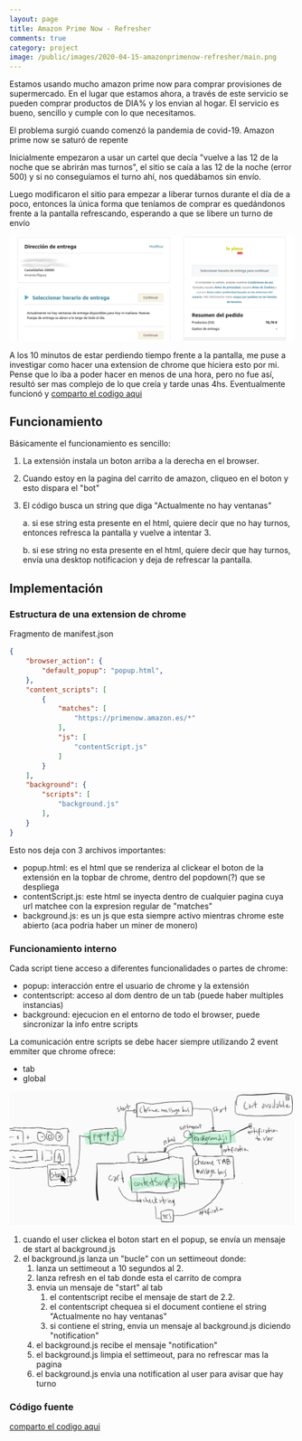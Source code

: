 ```yaml
---
layout: page
title: Amazon Prime Now - Refresher
comments: true
category: project
image: /public/images/2020-04-15-amazonprimenow-refresher/main.png
---
```


Estamos usando mucho amazon prime now para comprar provisiones de supermercado. En el lugar que estamos ahora, a través de este servicio se pueden comprar productos de DIA% y los envian al hogar. El servicio es bueno, sencillo y cumple con lo que necesitamos.

El problema surgió cuando comenzó la pandemia de covid-19. Amazon prime now se saturó de repente

Inicialmente empezaron a usar un cartel que decía "vuelve a las 12 de la noche que se abrirán mas turnos", el sitio se caía a las 12 de la noche (error 500) y si no conseguíamos el turno ahí, nos quedábamos sin envío.

Luego modificaron el sitio para empezar a liberar turnos durante el día de a poco, entonces la única forma que teníamos de comprar es quedándonos frente a la pantalla refrescando, esperando a que se libere un turno de envío

![no hay mas turnos](/public/images/2020-04-15-amazonprimenow-refresher/main.png)

A los 10 minutos de estar perdiendo tiempo frente a la pantalla, me puse a investigar como hacer una extension de chrome que hiciera esto por mi. Pense que lo iba a poder hacer en menos de una hora, pero no fue así, resultó ser mas complejo de lo que creía y tarde unas 4hs. Eventualmente funcionó y [comparto el codigo aqui](https://github.com/jperelli/amazonprimenow-refresher)

## Funcionamiento

Básicamente el funcionamiento es sencillo:

1. La extensión instala un boton arriba a la derecha en el browser.
2. Cuando estoy en la pagina del carrito de amazon, cliqueo en el boton y esto dispara el "bot"
3. El código busca un string que diga "Actualmente no hay ventanas"

    a. si ese string esta presente en el html, quiere decir que no hay turnos, entonces refresca la pantalla y vuelve a intentar 3.

    b. si ese string no esta presente en el html, quiere decir que hay turnos, envía una desktop notificacion y deja de refrescar la pantalla.

## Implementación

### Estructura de una extension de chrome

Fragmento de manifest.json
```json
{
    "browser_action": {
        "default_popup": "popup.html",
    },
    "content_scripts": [
        {
            "matches": [
                "https://primenow.amazon.es/*"
            ],
            "js": [
                "contentScript.js"
            ]
        }
    ],
    "background": {
        "scripts": [
            "background.js"
        ],
    }
}
```

Esto nos deja con 3 archivos importantes:

 - popup.html: es el html que se renderiza al clickear el boton de la extensión en la topbar de chrome, dentro del popdown(?) que se despliega
 - contentScript.js: este html se inyecta dentro de cualquier pagina cuya url matchee con la expresion regular de "matches"
 - background.js: es un js que esta siempre activo mientras chrome este abierto (aca podria haber un miner de monero)

### Funcionamiento interno

Cada script tiene acceso a diferentes funcionalidades o partes de chrome:
  - popup: interacción entre el usuario de chrome y la extensión
  - contentscript: acceso al dom dentro de un tab (puede haber multiples instancias)
  - background: ejecucion en el entorno de todo el browser, puede sincronizar la info entre scripts

La comunicación entre scripts se debe hacer siempre utilizando 2 event emmiter que chrome ofrece:
 - tab
 - global

![flow](/public/images/2020-04-15-amazonprimenow-refresher/flow.png)

 1. cuando el user clickea el boton start en el popup, se envía un mensaje de start al background.js
 2. el background.js lanza un "bucle" con un settimeout donde:
    1. lanza un settimeout a 10 segundos al 2.
    2. lanza refresh en el tab donde esta el carrito de compra
    3. envia un mensaje de "start" al tab
        1. el contentscript recibe el mensaje de start de 2.2.
        2. el contentscript chequea si el document contiene el string "Actualmente no hay ventanas"
        3. si contiene el string, envia un mensaje al background.js diciendo "notification"
    1. el background.js recibe el mensaje "notification"
    2. el background.js limpia el settimeout, para no refrescar mas la pagina
    3. el background.js envia una notification al user para avisar que hay turno

### Código fuente

[comparto el codigo aqui](https://github.com/jperelli/amazonprimenow-refresher)
